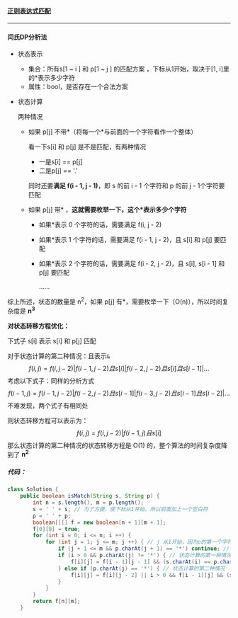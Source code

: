 #### <a href="https://leetcode.cn/problems/regular-expression-matching/">正则表达式匹配</a>

----------------

#### 闫氏DP分析法

- 状态表示

  - 集合：所有s[1 ~ i ]  和 p[1 ~ j ] 的匹配方案 ，下标从1开始，取决于[1, i]里的*表示多少字符
  - 属性：bool，是否存在一个合法方案

- 状态计算

  两种情况

  - 如果 p[j] 不带*（将每一个\*与前面的一个字符看作一个整体）

    看一下s[i] 和 p[j] 是不是匹配，有两种情况

    - 一是s[i] == p[j]
    - 二是p[j] == '.'
    
    同时还要**满足 f(i - 1, j - 1)**，即 s 的前 i - 1 个字符和 p 的前 j - 1个字符要匹配
    
  - 如果 p[j] 带* ，**这就需要枚举一下，这个*表示多少个字符**
  
    - 如果*表示 0 个字符的话，需要满足 f(i, j - 2)
  
    - 如果*表示 1 个字符的话，需要满足 f(i - 1, j - 2)，且 s[i] 和 p[j] 要匹配
  
    - 如果*表示 2 个字符的话，需要满足 f(i - 2, j - 2)，且 s[i], s[i - 1] 和 p[j] 要匹配
  
      ......

综上所述，状态的数量是 n<sup>2</sup>，如果 p[j] 有*，需要枚举一下（O(n)），所以时间复杂度是 **n<sup>3</sup>**

**对状态转移方程优化：**

下式子 s[i] 表示 s[i] 和 p[j] 匹配

对于状态计算的第二种情况：且表示`&`
$$
f(i,j)=f(i,j-2)|f(i-1,j-2)且s[i]|f(i-2,j-2)且s[i]且s[i-1]|...
$$
考虑以下式子：同样的分析方式
$$
f(i-1,j)=f(i-1,j-2)|f(i-2,j-2)且s[i-1]|f(i-3,j-2)且s[i-1]且s[i-2]|...
$$
不难发现，两个式子有相同处

则状态转移方程可以表示为：
$$
f(i,j)=f(i,j-2)|f(i-1,j)且s[i]
$$
那么状态计算的第二种情况的状态转移方程是 O(1) 的，整个算法的时间复杂度降到了 **n<sup>2</sup>** 

##### 代码：

```java
class Solution {
    public boolean isMatch(String s, String p) {
        int n = s.length(), m = p.length();
        s = ' ' + s; // 为了方便，使下标从1开始，所以前面加上一个空白符
        p = ' ' + p;
        boolean[][] f = new boolean[n + 1][m + 1];
        f[0][0] = true;
        for (int i = 0; i <= n; i ++) {
            for (int j = 1; j <= m; j ++) { // j 从1开始，因为p的第一个字符是空白符，不可能匹配
                if (j + 1 <= m && p.charAt(j + 1) == '*') continue; // 特判：将*和其前面的一个字符看成一个整体
                if (i > 0 && p.charAt(j) != '*') { // 状态计算的第一种情况
                    f[i][j] = f[i - 1][j - 1] && (s.charAt(i) == p.charAt(j) || p.charAt(j) == '.');
                } else if (p.charAt(j) == '*') { // 状态计算的第二种情况
                    f[i][j] = f[i][j - 2] || i > 0 && f[i - 1][j] && (s.charAt(i) == p.charAt(j - 1) || p.charAt(j - 1) == '.'); // 这里是s[i]和p[j - 1]匹配，p[j]是*
                }
            }
        }
        return f[n][m];
    }
```

